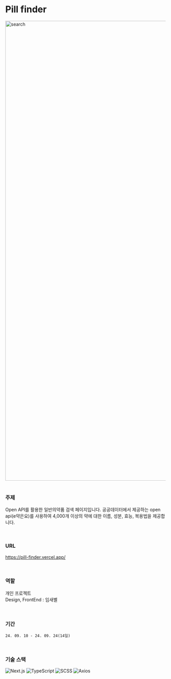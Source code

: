 # Pill finder

<!-- <img width="1440" alt="index" src="https://github.com/user-attachments/assets/1d941c70-7916-4e97-b655-1cc9a935eca6"> -->

<img width="1440" alt="search" src="https://github.com/user-attachments/assets/7953c6d5-4cf5-46a6-887d-1e94adc23d64">

<br>
<br>

### 주제

Open API를 활용한 일반의약품 검색 페이지입니다. 공공데이터에서 제공하는 open api(e약은요)를 사용하여 4,000개 이상의 약에 대한 이름, 성분, 효능, 복용법을 제공합니다.

<br>

### URL

https://pill-finder.vercel.app/

<br>

### 역할

개인 프로젝트<br>
Design, FrontEnd : 임새별

<br>

### ️기간

`24. 09. 10 - 24. 09. 24(14일)`

<br>

### 기술 스택

![Next.js](https://img.shields.io/badge/Next.js-000000?style=flat&logo=nextdotjs&logoColor=white)
![TypeScript](https://img.shields.io/badge/TypeScript-3178C6?style=flat&logo=TypeScript&logoColor=white)
![SCSS](https://img.shields.io/badge/SCSS-CC6699?style=flat&logo=sass&logoColor=white)
![Axios](https://img.shields.io/badge/Axios-5A29E4?style=flat&logo=axios&logoColor=white)

<!-- ![Kakao Map](https://img.shields.io/badge/KakaoMap-FFCD00?style=flat&logo=kakao&logoColor=black) -->
